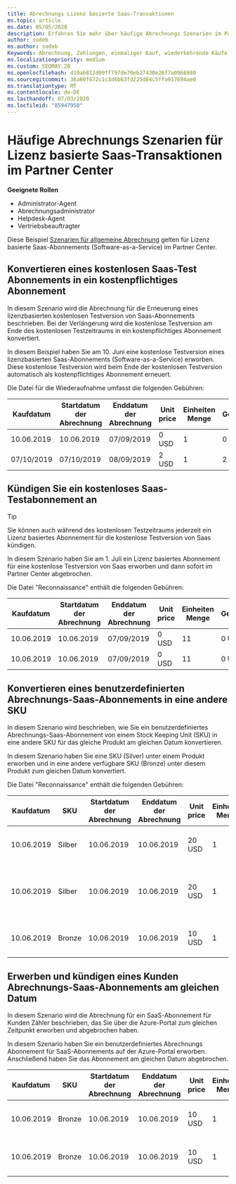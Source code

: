 ```yaml
---
title: Abrechnungs Lizenz basierte Saas-Transaktionen
ms.topic: article
ms.date: 05/05/2020
description: Erfahren Sie mehr über häufige Abrechnungs Szenarien im Partner Center für Lizenz basierte Saas-Transaktionen.
author: sodeb
ms.author: sodeb
Keywords: Abrechnung, Zahlungen, einmaliger Kauf, wiederkehrende Käufe, Abonnements, Arbeitsplätze
ms.localizationpriority: medium
ms.custom: SEOMAY.20
ms.openlocfilehash: d19ab812d09ff797de70eb27430e26f7a0966980
ms.sourcegitcommit: 36a60f672c1c3d6b63fd225d04c5ffa917694ae0
ms.translationtype: MT
ms.contentlocale: de-DE
ms.lasthandoff: 07/03/2020
ms.locfileid: "85947950"
---
```

# <a name="common-billing-scenarios-for-license-based-saas-transactions-in-partner-center"></a>Häufige Abrechnungs Szenarien für Lizenz basierte Saas-Transaktionen im Partner Center

**Geeignete Rollen**

- Administrator-Agent
- Abrechnungsadministrator
- Helpdesk-Agent
- Vertriebsbeauftragter


Diese Beispiel [Szenarien für allgemeine Abrechnung](common-billing-scenarios.md) gelten für Lizenz basierte Saas-Abonnements (Software-as-a-Service) im Partner Center.

## <a name="convert-a-free-trial-saas-subscription-to-a-paid-subscription"></a>Konvertieren eines kostenlosen Saas-Test Abonnements in ein kostenpflichtiges Abonnement

In diesem Szenario wird die Abrechnung für die Erneuerung eines lizenzbasierten kostenlosen Testversion von Saas-Abonnements beschrieben. Bei der Verlängerung wird die kostenlose Testversion am Ende des kostenlosen Testzeitraums in ein kostenpflichtiges Abonnement konvertiert.

In diesem Beispiel haben Sie am 10. Juni eine kostenlose Testversion eines lizenzbasierten Saas-Abonnements (Software-as-a-Service) erworben. Diese kostenlose Testversion wird beim Ende der kostenlosen Testversion automatisch als kostenpflichtiges Abonnement erneuert.

Die Datei für die Wiederaufnahme umfasst die folgenden Gebühren:

| Kaufdatum | Startdatum der Abrechnung | Enddatum der Abrechnung | Unit price | Einheiten Menge | Gesamtbetrag | Gebührenart | Abonnement Beschreibung |
| ------------- | ----------------- | --------------- | ---------- | ------------- | ------------ | ----------- | ----------------- |
| 10.06.2019 | 10.06.2019 | 07/09/2019 | 0 USD | 1 | 0 USD | Neu | Kostenlose Testversion |
| 07/10/2019 | 07/10/2019 | 08/09/2019 | 2 USD | 1 | 2 USD | Erneuern | Kostenpflichtiges Abonnement |

## <a name="cancel-a-free-trial-saas-subscription"></a>Kündigen Sie ein kostenloses Saas-Testabonnement an

> [!TIP]
> Sie können auch während des kostenlosen Testzeitraums jederzeit ein Lizenz basiertes Abonnement für die kostenlose Testversion von Saas kündigen.

In diesem Szenario haben Sie am 1. Juli ein Lizenz basiertes Abonnement für eine kostenlose Testversion von Saas erworben und dann sofort im Partner Center abgebrochen.

Die Datei "Reconnaissance" enthält die folgenden Gebühren:

| Kaufdatum | Startdatum der Abrechnung | Enddatum der Abrechnung | Unit price | Einheiten Menge | Gesamtbetrag | Gebührenart | Abonnement Beschreibung |
| ------------- | ----------------- | --------------- | ---------- | ------------- | ------------ | ----------- | ----------------- |
| 10.06.2019 | 10.06.2019 | 07/09/2019 | 0 USD | 11 | 0 USD | Neu | Kostenlose Testversion |
| 10.06.2019 | 10.06.2019 | 07/09/2019 | 0 USD | 11 | 0 USD | Abbrechen | Kostenlose Testversion |

## <a name="convert-custom-meter-saas-subscription-to-another-sku"></a>Konvertieren eines benutzerdefinierten Abrechnungs-Saas-Abonnements in eine andere SKU

In diesem Szenario wird beschrieben, wie Sie ein benutzerdefiniertes Abrechnungs-Saas-Abonnement von einem Stock Keeping Unit (SKU) in eine andere SKU für das gleiche Produkt am gleichen Datum konvertieren.

In diesem Szenario haben Sie eine SKU (Silver) unter einem Produkt erworben und in eine andere verfügbare SKU (Bronze) unter diesem Produkt zum gleichen Datum konvertiert.

Die Datei "Reconnaissance" enthält die folgenden Gebühren:

| Kaufdatum | SKU | Startdatum der Abrechnung | Enddatum der Abrechnung | Unit price | Einheiten Menge | Gesamtbetrag | Gebührenart | Abonnement Beschreibung |
| ------------- | ----------------- | ----------------- | --------------- | ---------- | ------------- | ------------ | ----------- | ----------------- |
| 10.06.2019 | Silber | 10.06.2019 | 10.06.2019 | 20 USD | 1 | 20 USD | Neu | Benutzerdefiniertes Abrechnungs Abonnement für Saas |
| 10.06.2019 | Silber | 10.06.2019 | 10.06.2019 | 20 USD | 1 | -$20 | Convert | Anteilsmäßig angeforderte Rechnung für benutzerdefiniertes Abrechnungs-Saas-Abonnement |
| 10.06.2019 | Bronze | 10.06.2019 | 10.06.2019 | 10 USD | 1 | 10 USD | Convert | Benutzerdefiniertes Abrechnungs Abonnement für Saas |

## <a name="purchase-and-cancel-a-customer-meter-saas-subscription-on-same-date"></a>Erwerben und kündigen eines Kunden Abrechnungs-Saas-Abonnements am gleichen Datum

In diesem Szenario wird die Abrechnung für ein SaaS-Abonnement für Kunden Zähler beschrieben, das Sie über die Azure-Portal zum gleichen Zeitpunkt erworben und abgebrochen haben.

In diesem Szenario haben Sie ein benutzerdefiniertes Abrechnungs Abonnement für SaaS-Abonnements auf der Azure-Portal erworben. Anschließend haben Sie das Abonnement am gleichen Datum abgebrochen.

| Kaufdatum | SKU | Startdatum der Abrechnung | Enddatum der Abrechnung | Unit price | Einheiten Menge | Gesamtbetrag | Gebührenart | Abonnement Beschreibung |
| ------------- | ------------- |----------------- | --------------- | ---------- | ------------- | ------------ | ----------- | ----------------- |
| 10.06.2019 | Bronze | 10.06.2019 | 10.06.2019 | 10 USD | 1 | 10 USD | Neu | Benutzerdefiniertes Abrechnungs Abonnement für Saas |
| 10.06.2019 | Bronze | 10.06.2019 | 10.06.2019 | 10 USD | 1 | -$10 | CancelImmediate | Benutzerdefiniertes Abrechnungs Abonnement für Saas |
